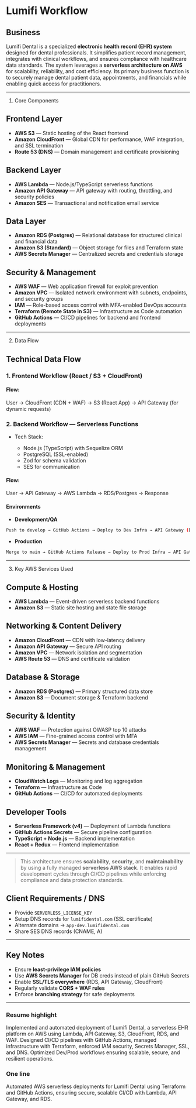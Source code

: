 # Lumifi Workflow

## Business

Lumifi Dental is a specialized **electronic health record (EHR) system** designed for dental professionals. It simplifies patient record management, integrates with clinical workflows, and ensures compliance with healthcare data standards. The system leverages a **serverless architecture on AWS** for scalability, reliability, and cost efficiency. Its primary business function is to securely manage dental patient data, appointments, and financials while enabling quick access for practitioners.

---

1. Core Components

## Frontend Layer

* **AWS S3** — Static hosting of the React frontend
* **Amazon CloudFront** — Global CDN for performance, WAF integration, and SSL termination
* **Route 53 (DNS)** — Domain management and certificate provisioning

## Backend Layer

* **AWS Lambda** — Node.js/TypeScript serverless functions
* **Amazon API Gateway** — API gateway with routing, throttling, and security policies
* **Amazon SES** — Transactional and notification email service

## Data Layer

* **Amazon RDS (Postgres)** — Relational database for structured clinical and financial data
* **Amazon S3 (Standard)** — Object storage for files and Terraform state
* **AWS Secrets Manager** — Centralized secrets and credentials storage

## Security & Management

* **AWS WAF** — Web application firewall for exploit prevention
* **Amazon VPC** — Isolated network environment with subnets, endpoints, and security groups
* **IAM** — Role-based access control with MFA-enabled DevOps accounts
* **Terraform (Remote State in S3)** — Infrastructure as Code automation
* **GitHub Actions** — CI/CD pipelines for backend and frontend deployments

---

2. Data Flow

## Technical Data Flow

### 1. Frontend Workflow (React / S3 + CloudFront)

#### Flow:

User → CloudFront (CDN + WAF) → S3 (React App) → API Gateway (for dynamic requests)

### 2. Backend Workflow — Serverless Functions

* Tech Stack:

  * Node.js (TypeScript) with Sequelize ORM
  * PostgreSQL (SSL-enabled)
  * Zod for schema validation
  * SES for communication

#### Flow:

User → API Gateway → AWS Lambda → RDS/Postgres → Response

#### Environments

* **Development/QA**

```sh
Push to develop → GitHub Actions → Deploy to Dev Infra → API Gateway (Dev URL) → RDS Dev DB
```

* **Production**

```sh
Merge to main → GitHub Actions Release → Deploy to Prod Infra → API Gateway (Prod URL) → RDS Prod DB
```

---

3. Key AWS Services Used

## Compute & Hosting

* **AWS Lambda** — Event-driven serverless backend functions
* **Amazon S3** — Static site hosting and state file storage

## Networking & Content Delivery

* **Amazon CloudFront** — CDN with low-latency delivery
* **Amazon API Gateway** — Secure API routing
* **Amazon VPC** — Network isolation and segmentation
* **AWS Route 53** — DNS and certificate validation

## Database & Storage

* **Amazon RDS (Postgres)** — Primary structured data store
* **Amazon S3** — Document storage & Terraform backend

## Security & Identity

* **AWS WAF** — Protection against OWASP top 10 attacks
* **AWS IAM** — Fine-grained access control with MFA
* **AWS Secrets Manager** — Secrets and database credentials management

## Monitoring & Management

* **CloudWatch Logs** — Monitoring and log aggregation
* **Terraform** — Infrastructure as Code
* **GitHub Actions** — CI/CD for automated deployments

## Developer Tools

* **Serverless Framework (v4)** — Deployment of Lambda functions
* **GitHub Actions Secrets** — Secure pipeline configuration
* **TypeScript + Node.js** — Backend implementation
* **React + Redux** — Frontend implementation

---

> This architecture ensures **scalability**, **security**, and **maintainability** by using a fully managed **serverless AWS stack**. It enables rapid development cycles through CI/CD pipelines while enforcing compliance and data protection standards.


## Client Requirements / DNS

* Provide `SERVERLESS_LICENSE_KEY`
* Setup DNS records for `lumifidental.com` (SSL certificate)
* Alternate domains → `app-dev.lumifidental.com`
* Share SES DNS records (CNAME, A)

---

## Key Notes

* Ensure **least-privilege IAM policies**
* Use **AWS Secrets Manager** for DB creds instead of plain GitHub Secrets
* Enable **SSL/TLS everywhere** (RDS, API Gateway, CloudFront)
* Regularly validate **CORS + WAF rules**
* Enforce **branching strategy** for safe deployments

---
### Resume highlight
Implemented and automated deployment of Lumifi Dental, a serverless EHR platform on AWS using Lambda, API Gateway, S3, CloudFront, RDS, and WAF. Designed CI/CD pipelines with GitHub Actions, managed infrastructure with Terraform, enforced IAM security, Secrets Manager, SSL, and DNS. Optimized Dev/Prod workflows ensuring scalable, secure, and resilient operations.

###  One line
Automated AWS serverless deployments for Lumifi Dental using Terraform and GitHub Actions, ensuring secure, scalable CI/CD with Lambda, API Gateway, and RDS.
